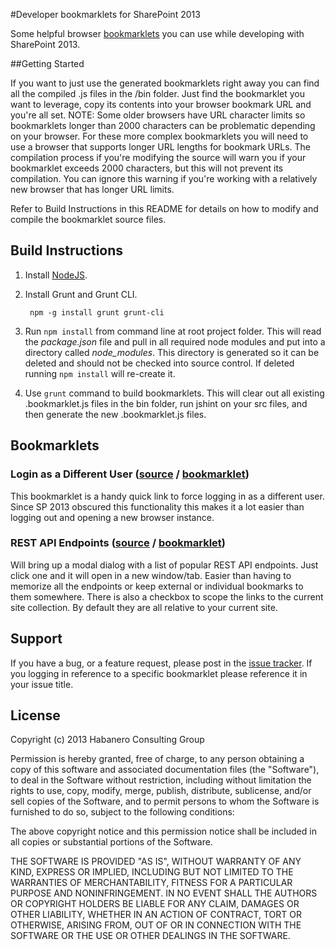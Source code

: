 #Developer bookmarklets for SharePoint 2013

Some helpful browser [bookmarklets](http://en.wikipedia.org/wiki/Bookmarklet) you can use while developing with SharePoint 2013.

##Getting Started

If you want to just use the generated bookmarklets right away you can find all the compiled .js files in the /bin folder. Just find the bookmarklet you want to leverage, copy its contents into your browser bookmark URL and you're all set. NOTE: Some older browsers have URL character limits so bookmarklets longer than 2000 characters can be problematic depending on your browser. For these more complex bookmarklets you will need to use a browser that supports longer URL lengths for bookmark URLs. The compilation process if you're modifying the source will warn you if your bookmarklet exceeds 2000 characters, but this will not prevent its compilation. You can ignore this warning if you're working with a relatively new browser that has longer URL limits.

Refer to Build Instructions in this README for details on how to modify and compile the bookmarklet source files.

## Build Instructions

1. Install [NodeJS](http://nodejs.org/).

2. Install Grunt and Grunt CLI.

        npm -g install grunt grunt-cli
3. Run `npm install` from command line at root project folder.
    This will read the *package.json* file and pull in all required node modules and put into a directory called *node_modules*. This directory is generated so it can be deleted and should not be checked into source control. If deleted running `npm install` will re-create it.
4. Use `grunt` command to build bookmarklets. This will clear out all existing .bookmarklet.js files in the bin folder, run jshint on your src files, and then generate the new .bookmarklet.js files.


## Bookmarklets

### Login as a Different User ([source](src/login-different-user.js) / [bookmarklet](bin/login-different-user.bookmarklet.js))

This bookmarklet is a handy quick link to force logging in as a different user. Since SP 2013 obscured this functionality this makes it a lot easier than logging out and opening a new browser instance.

### REST API Endpoints ([source](src/rest-endpoints.js) / [bookmarklet](bin/rest-endpoints.bookmarklet.js))

Will bring up a modal dialog with a list of popular REST API endpoints. Just click one and it will open in a new window/tab. Easier than having to memorize all the endpoints or keep external or individual bookmarks to them somewhere. There is also a checkbox to scope the links to the current site collection. By default they are all relative to your current site.

## Support

If you have a bug, or a feature request, please post in the [issue tracker](https://github.com/habaneroconsulting/sp2013-developer-bookmarklets/issues). If you logging in reference to a specific bookmarklet please reference it in your issue title.
	
## License

Copyright (c) 2013 Habanero Consulting Group

Permission is hereby granted, free of charge, to any person obtaining a copy of this software and associated documentation files (the "Software"), to deal in the Software without restriction, including without limitation the rights to use, copy, modify, merge, publish, distribute, sublicense, and/or sell copies of the Software, and to permit persons to whom the Software is furnished to do so, subject to the following conditions: 

The above copyright notice and this permission notice shall be included in all copies or substantial portions of the Software.

THE SOFTWARE IS PROVIDED "AS IS", WITHOUT WARRANTY OF ANY KIND, EXPRESS OR IMPLIED, INCLUDING BUT NOT LIMITED TO THE WARRANTIES OF MERCHANTABILITY, FITNESS FOR A PARTICULAR PURPOSE AND NONINFRINGEMENT. IN NO EVENT SHALL THE AUTHORS OR COPYRIGHT HOLDERS BE LIABLE FOR ANY CLAIM, DAMAGES OR OTHER LIABILITY, WHETHER IN AN ACTION OF CONTRACT, TORT OR OTHERWISE, ARISING FROM, OUT OF OR IN CONNECTION WITH THE SOFTWARE OR THE USE OR OTHER DEALINGS IN THE SOFTWARE.